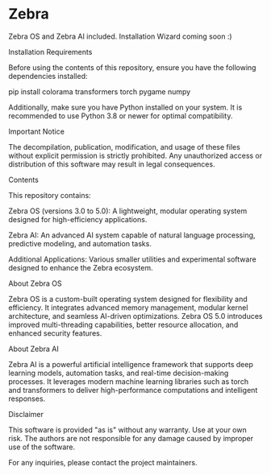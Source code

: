 # Zebra
Zebra OS and Zebra AI included. Installation Wizard coming soon :)

Installation Requirements

Before using the contents of this repository, ensure you have the following dependencies installed:

pip install colorama transformers torch pygame numpy

Additionally, make sure you have Python installed on your system. It is recommended to use Python 3.8 or newer for optimal compatibility.

Important Notice

The decompilation, publication, modification, and usage of these files without explicit permission is strictly prohibited. Any unauthorized access or distribution of this software may result in legal consequences.

Contents

This repository contains:

Zebra OS (versions 3.0 to 5.0): A lightweight, modular operating system designed for high-efficiency applications.

Zebra AI: An advanced AI system capable of natural language processing, predictive modeling, and automation tasks.

Additional Applications: Various smaller utilities and experimental software designed to enhance the Zebra ecosystem.

About Zebra OS

Zebra OS is a custom-built operating system designed for flexibility and efficiency. It integrates advanced memory management, modular kernel architecture, and seamless AI-driven optimizations. Zebra OS 5.0 introduces improved multi-threading capabilities, better resource allocation, and enhanced security features.

About Zebra AI

Zebra AI is a powerful artificial intelligence framework that supports deep learning models, automation tasks, and real-time decision-making processes. It leverages modern machine learning libraries such as torch and transformers to deliver high-performance computations and intelligent responses.

Disclaimer

This software is provided "as is" without any warranty. Use at your own risk. The authors are not responsible for any damage caused by improper use of the software.

For any inquiries, please contact the project maintainers.
